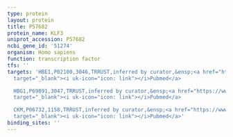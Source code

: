 ```yaml
---
type: protein
layout: protein
title: P57682
protein_name: KLF3
uniprot_accession: P57682
ncbi_gene_id: '51274'
organism: Homo sapiens
function: transcription factor
tfs: ''
targets: 'HBE1,P02100,3046,TRRUST,inferred by curator,&ensp;<a href="https://www.ncbi.nlm.nih.gov/pubmed/?term=12621553%5Buid%5D"
  target="_blank"><i uk-icon="icon: link"></i>Pubmed</a>

  HBG1,P69891,3047,TRRUST,inferred by curator,&ensp;<a href="https://www.ncbi.nlm.nih.gov/pubmed/?term=12621553%5Buid%5D"
  target="_blank"><i uk-icon="icon: link"></i>Pubmed</a>

  CKM,P06732,1158,TRRUST,inferred by curator,&ensp;<a href="https://www.ncbi.nlm.nih.gov/pubmed/?term=20404088%5Buid%5D"
  target="_blank"><i uk-icon="icon: link"></i>Pubmed</a>'
binding_sites: ''
---
```

